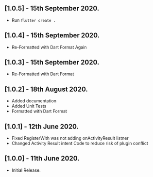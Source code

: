 ## [1.0.5] - 15th September 2020.

- Run `flutter create .`

## [1.0.4] - 15th September 2020.

- Re-Formatted with Dart Format Again

## [1.0.3] - 15th September 2020.

- Re-Formatted with Dart Format

## [1.0.2] - 18th August 2020.

- Added documentation
- Added Unit Tests
- Formatted with Dart Format

## [1.0.1] - 12th June 2020.

- Fixed RegisterWith was not adding onActivityResult listner
- Changed Activity Result intent Code to reduce risk of plugin conflict

## [1.0.0] - 11th June 2020.

- Initial Release.

